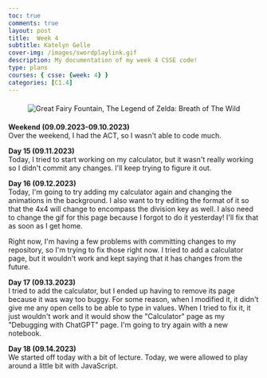 ```yaml
---
toc: true
comments: true
layout: post
title:  Week 4
subtitle: Katelyn Gelle
cover-img: /images/swordplaylink.gif
description: My documentation of my week 4 CSSE code!
type: plans
courses: { csse: {week: 4} }
categories: [C1.4]
---
```


<div style="text-align: center; margin-top: 20px; margin-bottom: 20px;">
  <img src="{{site.baseurl}}/images/NOOOOlink.gif" alt="Great Fairy Fountain, The Legend of Zelda: Breath of The Wild" />
</div>  

**Weekend (09.09.2023-09.10.2023)**  
Over the weekend, I had the ACT, so I wasn't able to code much.

**Day 15 (09.11.2023)**  
Today, I tried to start working on my calculator, but it wasn't really working so I didn't commit any changes. I'll keep trying to figure it out.  

**Day 16 (09.12.2023)**  
Today, I'm going to try adding my calculator again and changing the animations in the background. I also want to try editing the format of it so that the 4x4 will change to encompass the division key as well. I also need to change the gif for this page because I forgot to do it yesterday! I'll fix that as soon as I get home.  

Right now, I'm having a few problems with committing changes to my repository, so I'm trying to fix those right now. I tried to add a calculator page, but it wouldn't work and kept saying that it has changes from the future.  

**Day 17 (09.13.2023)**  
I tried to add the calculator, but I ended up having to remove its page because it was way too buggy. For some reason, when I modified it, it didn't give me any open cells to be able to type in values. When I tried to fix it, it just wouldn't work and it would show the "Calculator" page as my "Debugging with ChatGPT" page. I'm going to try again with a new notebook.  

**Day 18 (09.14.2023)**  
We started off today with a bit of lecture. Today, we were allowed to play around a little bit with JavaScript. 